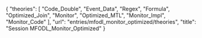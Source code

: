 {
    "theories": [
        "Code_Double",
        "Event_Data",
        "Regex",
        "Formula",
        "Optimized_Join",
        "Monitor",
        "Optimized_MTL",
        "Monitor_Impl",
        "Monitor_Code"
    ],
    "url": "entries/mfodl_monitor_optimized/theories",
    "title": "Session MFODL_Monitor_Optimized"
}